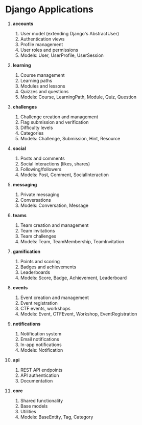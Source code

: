 # Django Applications

1. **accounts**
    1. User model (extending Django's AbstractUser)
    2. Authentication views
    3. Profile management
    4. User roles and permissions
    5. Models: User, UserProfile, UserSession

2. **learning**
    1. Course management
    2. Learning paths
    3. Modules and lessons
    4. Quizzes and questions
    5. Models: Course, LearningPath, Module, Quiz, Question

3. **challenges**
    1. Challenge creation and management
    2. Flag submission and verification
    3. Difficulty levels
    4. Categories
    5. Models: Challenge, Submission, Hint, Resource

4. **social**
    1. Posts and comments
    2. Social interactions (likes, shares)
    3. Following/followers
    4. Models: Post, Comment, SocialInteraction

5. **messaging**
    1. Private messaging
    2. Conversations
    3. Models: Conversation, Message

6. **teams**
    1. Team creation and management
    2. Team invitations
    3. Team challenges
    4. Models: Team, TeamMembership, TeamInvitation

7. **gamification**
    1. Points and scoring
    2. Badges and achievements
    3. Leaderboards
    4. Models: Score, Badge, Achievement, Leaderboard

8. **events**
    1. Event creation and management
    2. Event registration
    3. CTF events, workshops
    4. Models: Event, CTFEvent, Workshop, EventRegistration

9. **notifications**
    1. Notification system
    2. Email notifications
    3. In-app notifications
    4. Models: Notification

10. **api**
    1. REST API endpoints
    2. API authentication
    3. Documentation

11. **core**
    1. Shared functionality
    2. Base models
    3. Utilities
    4. Models: BaseEntity, Tag, Category
